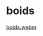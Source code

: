 # boids


[boids.webm](https://github.com/user-attachments/assets/84fe1981-549e-4702-8b92-d88ba274079b)
